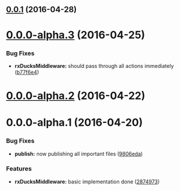 <a name="0.0.1"></a>
## [0.0.1](https://github.com/blesh/rx-ducks-middleware/compare/0.0.0-alpha.3...v0.0.1) (2016-04-28)




<a name="0.0.0-alpha.3"></a>
# [0.0.0-alpha.3](https://github.com/blesh/rx-ducks-middleware/compare/0.0.0-alpha.2...v0.0.0-alpha.3) (2016-04-25)


### Bug Fixes

* **rxDucksMiddleware:** should pass through all actions immediately ([b77f6e4](https://github.com/blesh/rx-ducks-middleware/commit/b77f6e4))



<a name="0.0.0-alpha.2"></a>
# [0.0.0-alpha.2](https://github.com/blesh/rx-ducks-middleware/compare/0.0.0-alpha.1...v0.0.0-alpha.2) (2016-04-22)




<a name="0.0.0-alpha.1"></a>
# 0.0.0-alpha.1 (2016-04-20)


### Bug Fixes

* **publish:** now publishing all important files ([9806eda](https://github.com/blesh/rx-ducks-middleware/commit/9806eda))

### Features

* **rxDucksMiddleware:** basic implementation done ([2874973](https://github.com/blesh/rx-ducks-middleware/commit/2874973))



